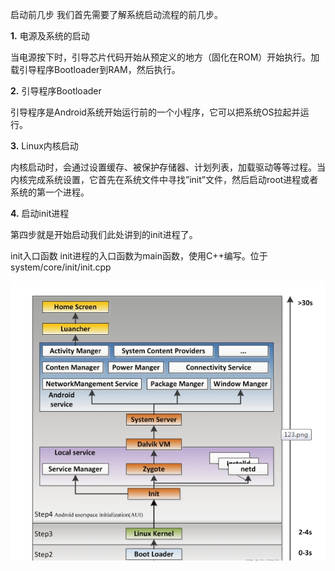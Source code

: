 启动前几步
我们首先需要了解系统启动流程的前几步。

**1.** 电源及系统的启动

当电源按下时，引导芯片代码开始从预定义的地方（固化在ROM）开始执行。加载引导程序Bootloader到RAM，然后执行。

**2.** 引导程序Bootloader

引导程序是Android系统开始运行前的一个小程序，它可以把系统OS拉起并运行。

**3.** Linux内核启动

内核启动时，会通过设置缓存、被保护存储器、计划列表，加载驱动等等过程。当内核完成系统设置，它首先在系统文件中寻找”init”文件，然后启动root进程或者系统的第一个进程。

**4.** 启动init进程

第四步就是开始启动我们此处讲到的init进程了。

init入口函数
init进程的入口函数为main函数，使用C++编写。位于system/core/init/init.cpp

![](imagers/c8c70a5a.png)
